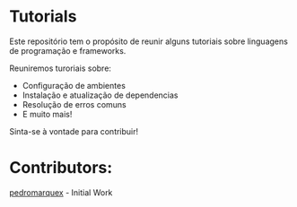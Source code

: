 # Tutorials
Este repositório tem o propósito de reunir alguns tutoriais sobre linguagens de programação e frameworks.

Reuniremos turoriais sobre:
* Configuração de ambientes
* Instalação e atualização de dependencias
* Resolução de erros comuns
* E muito mais!

Sinta-se à vontade para contribuir!

# Contributors:

[pedromarquex](https://github.com/pedromarquex) - Initial Work
